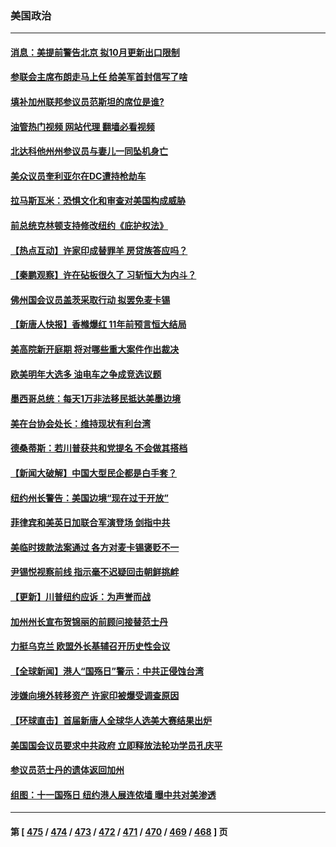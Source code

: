 ### 美国政治
---
#### [消息：美提前警告北京 拟10月更新出口限制](../../pages/ncid1078159/n14087088.md?10031645) 
#### [参联会主席布朗走马上任 给美军首封信写了啥](../../pages/ncid1078159/n14086902.md?10031645) 
#### [填补加州联邦参议员范斯坦的席位是谁?](../../pages/ncid1078159/n14087004.md?10031645) 
#### [油管热门视频 网站代理 翻墙必看视频](http://138.2.39.72:81/youtube.html?epic-marker?10031645)
#### [北达科他州州参议员与妻儿一同坠机身亡](../../pages/ncid1078159/n14087095.md?10031645) 
#### [美众议员奎利亚尔在DC遭持枪劫车](../../pages/ncid1078159/n14087071.md?10031645) 
#### [拉马斯瓦米：恐惧文化和审查对美国构成威胁](../../pages/ncid1078159/n14087038.md?10031645) 
#### [前总统克林顿支持修改纽约《庇护权法》](../../pages/ncid1078159/n14087013.md?10031645) 
#### [【热点互动】许家印成替罪羊 房贷族答应吗？](../../pages/ncid1078159/n14086939.md?10031645) 
#### [【秦鹏观察】许在砧板很久了 习斩恒大为内斗？](../../pages/ncid1078159/n14086872.md?10031645) 
#### [佛州国会议员盖茨采取行动 拟罢免麦卡锡](../../pages/ncid1078159/n14086842.md?10031645) 
#### [【新唐人快报】香橼爆红 11年前预言恒大结局](../../pages/ncid1078159/n14086814.md?10031645) 
#### [美高院新开庭期 将对哪些重大案件作出裁决](../../pages/ncid1078159/n14086705.md?10031645) 
#### [欧美明年大选多 油电车之争成竞选议题](../../pages/ncid1078159/n14086893.md?10031645) 
#### [墨西哥总统：每天1万非法移民抵达美墨边境](../../pages/ncid1078159/n14086916.md?10031645) 
#### [美在台协会处长：维持现状有利台湾](../../pages/ncid1078159/n14086837.md?10031645) 
#### [德桑蒂斯：若川普获共和党提名 不会做其搭档](../../pages/ncid1078159/n14086819.md?10031645) 
#### [【新闻大破解】中国大型民企都是白手套？](../../pages/ncid1078159/n14086744.md?10031645) 
#### [纽约州长警告：美国边境“现在过于开放”](../../pages/ncid1078159/n14086787.md?10031645) 
#### [菲律宾和美英日加联合军演登场 剑指中共](../../pages/ncid1078159/n14086759.md?10031645) 
#### [美临时拨款法案通过 各方对麦卡锡褒贬不一](../../pages/ncid1078159/n14086760.md?10031645) 
#### [尹锡悦视察前线 指示毫不迟疑回击朝鲜挑衅](../../pages/ncid1078159/n14086747.md?10031645) 
#### [【更新】川普纽约应诉：为声誉而战](../../pages/ncid1078159/n14086737.md?10031645) 
#### [加州州长宣布贺锦丽的前顾问接替范士丹](../../pages/ncid1078159/n14086664.md?10031645) 
#### [力挺乌克兰 欧盟外长基辅召开历史性会议](../../pages/ncid1078159/n14086535.md?10031645) 
#### [【全球新闻】港人“国殇日”警示：中共正侵蚀台湾](../../pages/ncid1078159/n14086458.md?10031645) 
#### [涉嫌向境外转移资产 许家印被爆受调查原因](../../pages/ncid1078159/n14086489.md?10031645) 
#### [【环球直击】首届新唐人全球华人选美大赛结果出炉](../../pages/ncid1078159/n14085445.md?10031645) 
#### [美国国会议员要求中共政府 立即释放法轮功学员孔庆平](../../pages/ncid1078159/n14086383.md?10031645) 
#### [参议员范士丹的遗体返回加州](../../pages/ncid1078159/n14086360.md?10031645) 
#### [组图：十一国殇日 纽约港人展连侬墙 曝中共对美渗透](../../pages/ncid1078159/n14086289.md?10031645) 

---
#### 第 [ [475](./475.md?10031645) / [474](./474.md?10031645) / [473](./473.md?10031645) / [472](./472.md?10031645) / [471](./471.md?10031645) / [470](./470.md?10031645) / [469](./469.md?10031645) / [468](./468.md?10031645) ] 页
